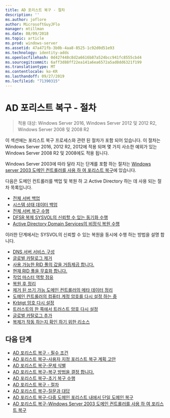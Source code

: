 ```yaml
---
title: AD 포리스트 복구 - 절차
description: ''
ms.author: joflore
author: MicrosoftGuyJFlo
manager: mtillman
ms.date: 08/09/2018
ms.topic: article
ms.prod: windows-server
ms.assetid: 47a471fb-3b0b-4aa8-8525-1c92d0d51e93
ms.technology: identity-adds
ms.openlocfilehash: 0d427448c8d2a6616b87a524bcc941fc8555cbd4
ms.sourcegitcommit: 6aff3d88ff22ea141a6ea6572a5ad8dd6321f199
ms.translationtype: MT
ms.contentlocale: ko-KR
ms.lasthandoff: 09/27/2019
ms.locfileid: "71390315"
---
```

# <a name="ad-forest-recovery---procedures"></a>AD 포리스트 복구 - 절차

>적용 대상: Windows Server 2016, Windows Server 2012 및 2012 R2, Windows Server 2008 및 2008 R2

이 섹션에는 포리스트 복구 프로세스와 관련 된 절차가 포함 되어 있습니다. 이 절차는 Windows Server 2016, 2012 R2, 2012에 적용 되며 몇 가지 사소한 예외가 있는 Windows Server 2008 R2 및 2008에도 적용 됩니다.

Windows Server 2003에 따라 달라 지는 단계를 포함 하는 절차는 [Windows server 2003 도메인 컨트롤러를 사용 하 여 포리스트 복구](AD-Forest-Recovery-Windows-Server-2003.md)에 있습니다.  

다음은 도메인 컨트롤러를 백업 및 복원 하 고 Active Directory 하는 데 사용 되는 절차 목록입니다.

- [전체 서버 백업](AD-Forest-Recovery-Backing-up-a-Full-Server.md)  
- [시스템 상태 데이터 백업](AD-Forest-Recovery-Backing-up-System-State.md)  
- [전체 서버 복구 수행](AD-Forest-Recovery-Perform-a-Full-Recovery.md)  
- [DFSR 복제 SYSVOL의 신뢰할 수 있는 동기화 수행](AD-Forest-Recovery-Authoritative-Recovery-SYSVOL.md)
- [Active Directory Domain Services의 비정식 복원 수행](AD-Forest-Recovery-Nonauthoritative-Restore.md)  

이러한 단계에서는 SYSVOL의 신뢰할 수 있는 복원을 동시에 수행 하는 방법을 설명 합니다.  

- [DNS 서버 서비스 구성](AD-Forest-Recovery-Configure-DNS.md)  
- [글로벌 카탈로그 제거](AD-Forest-Recovery-Remove-GC.md)  
- [사용 가능한 RID 풀의 값을 거듭제곱 합니다.](AD-Forest-Recovery-Raise-RID-Pool.md)  
- [현재 RID 풀을 무효화 합니다.](AD-Forest-Recovery-Invaildate-RID-Pool.md)  
- [작업 마스터 역할 점유](AD-Forest-Recovery-Seizing-Operations-Master-Role.md)  
- [복원 후 정리](AD-Forest-Recovery-Cleanup.md)
- [제거 된 쓰기 가능 도메인 컨트롤러의 메타 데이터 정리](AD-Forest-Recovery-Cleaning-Metadata.md)  
- [도메인 컨트롤러의 컴퓨터 계정 암호를 다시 설정 하는 중](AD-Forest-Recovery-Reset-Computer-Account-DC.md)  
- [Krbtgt 암호 다시 설정](AD-Forest-Recovery-Resetting-the-krbtgt-password.md)  
- [트러스트의 한 쪽에서 트러스트 암호 다시 설정](AD-Forest-Recovery-Reset-Trust.md)  
- [글로벌 카탈로그 추가](AD-Forest-Recovery-Add-GC.md)  
- [복제가 작동 하는지 확인 하기 위한 리소스](AD-Forest-Recovery-Verify-Replication.md)  

## <a name="next-steps"></a>다음 단계

- [AD 포리스트 복구 - 필수 조건](AD-Forest-Recovery-Prerequisties.md)  
- [AD 포리스트 복구-사용자 지정 포리스트 복구 계획 고안](AD-Forest-Recovery-Devising-a-Plan.md)  
- [AD 포리스트 복구-문제 식별](AD-Forest-Recovery-Identify-the-Problem.md)
- [AD 포리스트 복구-복구 방법을 결정 합니다.](AD-Forest-Recovery-Determine-how-to-Recover.md)
- [AD 포리스트 복구-초기 복구 수행](AD-Forest-Recovery-Perform-initial-recovery.md)  
- [AD 포리스트 복구 - 절차](AD-Forest-Recovery-Procedures.md)  
- [AD 포리스트 복구-질문과 대답](AD-Forest-Recovery-FAQ.md)  
- [AD 포리스트 복구-다중 도메인 포리스트 내에서 단일 도메인 복구](AD-Forest-Recovery-Single-Domain-in-Multidomain-Recovery.md)  
- [AD 포리스트 복구-Windows Server 2003 도메인 컨트롤러를 사용 하 여 포리스트 복구](AD-Forest-Recovery-Windows-Server-2003.md) 
